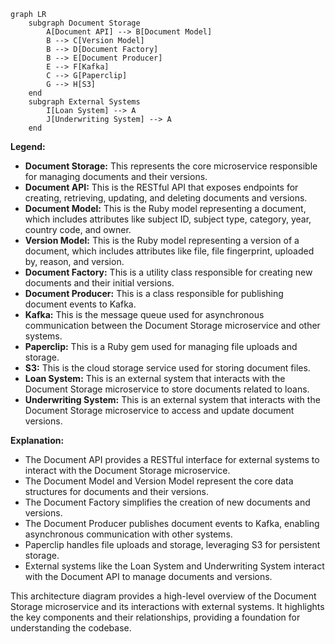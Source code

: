 ```mermaid
graph LR
    subgraph Document Storage
        A[Document API] --> B[Document Model]
        B --> C[Version Model]
        B --> D[Document Factory]
        B --> E[Document Producer]
        E --> F[Kafka]
        C --> G[Paperclip]
        G --> H[S3]
    end
    subgraph External Systems
        I[Loan System] --> A
        J[Underwriting System] --> A
    end
```

**Legend:**

* **Document Storage:** This represents the core microservice responsible for managing documents and their versions.
* **Document API:** This is the RESTful API that exposes endpoints for creating, retrieving, updating, and deleting documents and versions.
* **Document Model:** This is the Ruby model representing a document, which includes attributes like subject ID, subject type, category, year, country code, and owner.
* **Version Model:** This is the Ruby model representing a version of a document, which includes attributes like file, file fingerprint, uploaded by, reason, and version.
* **Document Factory:** This is a utility class responsible for creating new documents and their initial versions.
* **Document Producer:** This is a class responsible for publishing document events to Kafka.
* **Kafka:** This is the message queue used for asynchronous communication between the Document Storage microservice and other systems.
* **Paperclip:** This is a Ruby gem used for managing file uploads and storage.
* **S3:** This is the cloud storage service used for storing document files.
* **Loan System:** This is an external system that interacts with the Document Storage microservice to store documents related to loans.
* **Underwriting System:** This is an external system that interacts with the Document Storage microservice to access and update document versions.

**Explanation:**

* The Document API provides a RESTful interface for external systems to interact with the Document Storage microservice.
* The Document Model and Version Model represent the core data structures for documents and their versions.
* The Document Factory simplifies the creation of new documents and versions.
* The Document Producer publishes document events to Kafka, enabling asynchronous communication with other systems.
* Paperclip handles file uploads and storage, leveraging S3 for persistent storage.
* External systems like the Loan System and Underwriting System interact with the Document API to manage documents and versions.

This architecture diagram provides a high-level overview of the Document Storage microservice and its interactions with external systems. It highlights the key components and their relationships, providing a foundation for understanding the codebase.
